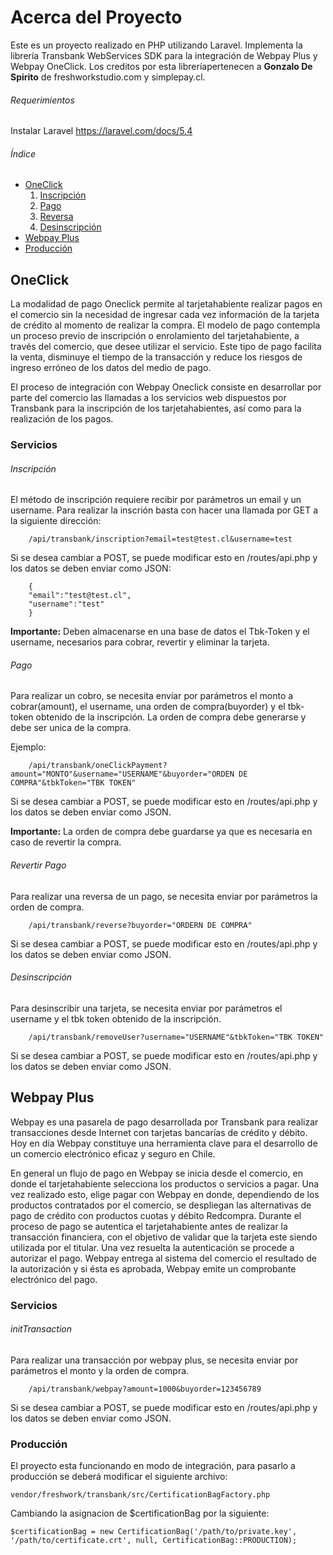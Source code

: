 # Acerca del Proyecto

Este es un proyecto realizado en PHP utilizando Laravel. 
Implementa la librería Transbank WebServices SDK para la integración de Webpay Plus y Webpay OneClick. 
Los creditos por esta libreríapertenecen a **Gonzalo De Spirito** de freshworkstudio.com y simplepay.cl.

###### Requerimientos
Instalar Laravel
https://laravel.com/docs/5.4

###### Índice
- [OneClick](#oneclick)
    1. [Inscripción](#inscripción)
    2. [Pago](#pago)
    3. [Reversa](#reversa)
    4. [Desinscripción](#desinscripción)
- [Webpay Plus](#webpay-plus)
- [Producción](#producción)
## OneClick
La modalidad de pago Oneclick permite al tarjetahabiente realizar pagos en el comercio sin la
necesidad de ingresar cada vez información de la tarjeta de crédito al momento de realizar la
compra. El modelo de pago contempla un proceso previo de inscripción o enrolamiento del
tarjetahabiente, a través del comercio, que desee utilizar el servicio. Este tipo de pago facilita la
venta, disminuye el tiempo de la transacción y reduce los riesgos de ingreso erróneo de los datos
del medio de pago.

El proceso de integración con Webpay Oneclick consiste en desarrollar por parte del comercio las
llamadas a los servicios web dispuestos por Transbank para la inscripción de los tarjetahabientes,
así como para la realización de los pagos.

### Servicios

###### Inscripción
El método de inscripción requiere recibir por parámetros un email y un username.
Para realizar la inscrión basta con  hacer una llamada por GET a la siguiente dirección:

        /api/transbank/inscription?email=test@test.cl&username=test

Si se desea cambiar a POST, se puede modificar esto en /routes/api.php y los datos se deben enviar como JSON:

        {
        "email":"test@test.cl",
        "username":"test"
        }

**Importante:** Deben almacenarse en una base de datos el Tbk-Token y el username, necesarios para cobrar, revertir y eliminar la tarjeta.

###### Pago
 Para realizar un cobro, se necesita enviar por parámetros el monto a cobrar(amount), el username, una orden de compra(buyorder) y el tbk-token obtenido de la inscripción.
 La orden de compra debe generarse y debe ser unica de la compra.
 
 Ejemplo:
 
        /api/transbank/oneClickPayment?amount="MONTO"&username="USERNAME"&buyorder="ORDEN DE COMPRA"&tbkToken="TBK TOKEN"

Si se desea cambiar a POST, se puede modificar esto en /routes/api.php y los datos se deben enviar como JSON.

**Importante:** La orden de compra debe guardarse ya que es necesaria en caso de revertir la compra.
###### Revertir Pago
 Para realizar una reversa de un pago, se necesita enviar por parámetros la orden de compra.
        
        /api/transbank/reverse?buyorder="ORDERN DE COMPRA"

Si se desea cambiar a POST, se puede modificar esto en /routes/api.php y los datos se deben enviar como JSON.

###### Desinscripción
Para desinscribir una tarjeta, se necesita enviar por parámetros el username y el tbk token obtenido de la inscripción.

        /api/transbank/removeUser?username="USERNAME"&tbkToken="TBK TOKEN"

Si se desea cambiar a POST, se puede modificar esto en /routes/api.php y los datos se deben enviar como JSON.

## Webpay Plus
Webpay es una pasarela de pago desarrollada por Transbank para realizar transacciones desde Internet con tarjetas bancarías de crédito y débito. Hoy en día Webpay constituye una herramienta clave para el desarrollo de un comercio electrónico eficaz y seguro en Chile. 

En general un flujo de pago en Webpay se inicia desde el comercio, en donde el tarjetahabiente selecciona los productos o servicios a pagar. Una vez realizado esto, elige pagar con Webpay en donde, dependiendo de los productos contratados por el comercio, se despliegan las alternativas de pago de crédito con productos cuotas y débito Redcompra. Durante el proceso de pago se autentica el tarjetahabiente antes de realizar la transacción financiera, con el objetivo de validar que la tarjeta este siendo utilizada por el titular. Una vez resuelta la autenticación se procede a autorizar el pago. Webpay entrega al sistema del comercio el resultado de la autorización y si ésta es aprobada, Webpay emite un comprobante electrónico del pago.

### Servicios

###### initTransaction

Para realizar una transacción por webpay plus, se necesita enviar por parámetros el monto y la orden de compra.

        /api/transbank/webpay?amount=1000&buyorder=123456789

Si se desea cambiar a POST, se puede modificar esto en /routes/api.php y los datos se deben enviar como JSON.

### Producción
El proyecto esta funcionando en modo de integración, para pasarlo a producción se deberá modificar el siguiente archivo:

    vendor/freshwork/transbank/src/CertificationBagFactory.php

Cambiando la asignacion de $certificationBag por la siguiente:    

    $certificationBag = new CertificationBag('/path/to/private.key', '/path/to/certificate.crt', null, CertificationBag::PRODUCTION);
